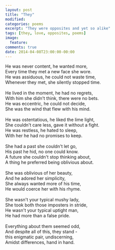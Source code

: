 ```yaml
---
layout: post
title: "They"
modified:
categories: poems
excerpt: "They were opposites and yet so alike"
tags: [they, love, opposites, poems]
image:
  feature:
comments: true
date: 2014-04-08T23:00:00-00:00
---
```


He was never content, he wanted more,<br/>
Every time they met a new face she wore.<br/>
He was assiduous, he could not waste time,<br/>
Whenever they met, she silently stopped time.<br/><br/>
He lived in the moment, he had no regrets,<br/>
With him she didn't think, there were no bets.<br/>
He was eccentric, he could not decide,<br/>
She was the wind that flew with his mind.<br/><br/>
He was ostentatious, he liked the lime light,<br/>
She couldn't care less, gave it without a fight.<br/>
He was restless, he hated to sleep,<br/>
With her he had no promises to keep.<br/><br/>
She had a past she couldn't let go,<br/>
His past he hid, no one could know.<br/>
A future she couldn't stop thinking about,<br/>
A thing he preferred being oblivious about.<br/><br/>
She was oblivious of her beauty,<br/>
And he adored her simplicity,<br/>
She always wanted more of his time,<br/>
He would coerce her with his rhyme.<br/><br/>
She wasn't your typical mushy lady,<br/>
She took both those imposters in stride,<br/>
He wasn't your typical uptight man,<br/>
He had more than a false pride.<br/><br/>
Everything about them seemed odd,<br/>
And despite all of this, they stand -<br/>
this enigmatic pair,  undiscerning,<br/>
Amidst differences, hand in hand.<br/></br>
